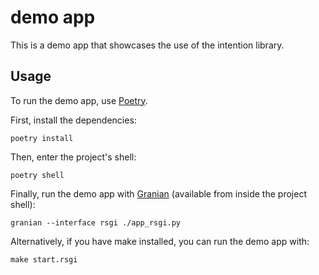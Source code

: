 # demo app

This is a demo app that showcases the use of the intention library.

## Usage

To run the demo app, use [Poetry](https://python-poetry.org/). 

First, install the dependencies:

```shell
poetry install
```

Then, enter the project's shell:

```shell
poetry shell
```

Finally, run the demo app with [Granian](https://github.com/emmett-framework/granian) (available from inside the project shell):

```shell
granian --interface rsgi ./app_rsgi.py
```

Alternatively, if you have make installed, you can run the demo app with:

```shell
make start.rsgi
```

